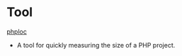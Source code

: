 # Tool #

[phploc](https://github.com/sebastianbergmann/phploc)

 * A tool for quickly measuring the size of a PHP project.
